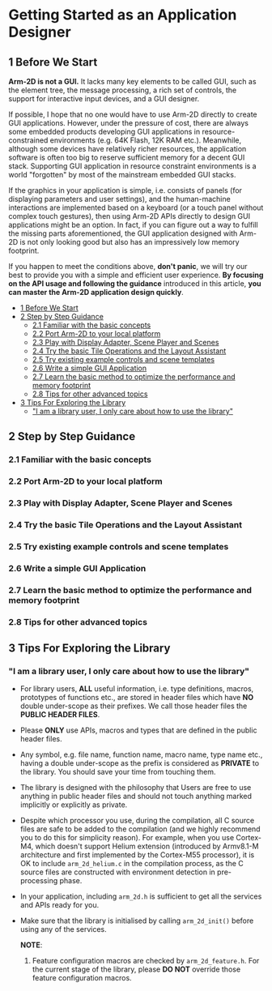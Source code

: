 # Getting Started as an Application Designer <!-- omit from toc -->

## 1 Before We Start

**Arm-2D is not a GUI.** It lacks many key elements to be called GUI, such as the element tree, the message processing, a rich set of controls, the support for interactive input devices, and a GUI designer.

If possible, I hope that no one would have to use Arm-2D directly to create GUI applications. However, under the pressure of cost, there are always some embedded products developing GUI applications in resource-constrained environments (e.g. 64K Flash, 12K RAM etc.). Meanwhile, although some devices have relatively richer resources, the application software is often too big to reserve sufficient memory for a decent GUI stack. Supporting GUI application in resource constraint environments is a world "forgotten" by most of the mainstream embedded GUI stacks.

If the graphics in your application is simple, i.e. consists of panels (for displaying parameters and user settings), and the human-machine interactions are implemented based on a keyboard (or a touch panel without complex touch gestures), then using Arm-2D APIs directly to design GUI applications might be an option.  In fact, if you can figure out a way to fulfill the missing parts aforementioned, the GUI application designed with Arm-2D is not only looking good but also has an impressively low memory footprint. 

If you happen to meet the conditions above, **don't panic**, we will try our best to provide you with a simple and efficient user experience. **By focusing on the API usage and following the guidance** introduced in this article, **you can master the Arm-2D application design quickly**.


- [1 Before We Start](#1-before-we-start)
- [2 Step by Step Guidance](#2-step-by-step-guidance)
  - [2.1 Familiar with the basic concepts](#21-familiar-with-the-basic-concepts)
  - [2.2 Port Arm-2D to your local platform](#22-port-arm-2d-to-your-local-platform)
  - [2.3 Play with Display Adapter, Scene Player and Scenes](#23-play-with-display-adapter-scene-player-and-scenes)
  - [2.4 Try the basic Tile Operations and the Layout Assistant](#24-try-the-basic-tile-operations-and-the-layout-assistant)
  - [2.5 Try existing example controls and scene templates](#25-try-existing-example-controls-and-scene-templates)
  - [2.6 Write a simple GUI Application](#26-write-a-simple-gui-application)
  - [2.7 Learn the basic method to optimize the performance and memory footprint](#27-learn-the-basic-method-to-optimize-the-performance-and-memory-footprint)
  - [2.8 Tips for other advanced topics](#28-tips-for-other-advanced-topics)
- [3 Tips For Exploring the Library](#3-tips-for-exploring-the-library)
  - ["I am a library user, I only care about how to use the library"](#i-am-a-library-user-i-only-care-about-how-to-use-the-library)


## 2 Step by Step Guidance

### 2.1 Familiar with the basic concepts

### 2.2 Port Arm-2D to your local platform

### 2.3 Play with Display Adapter, Scene Player and Scenes

### 2.4 Try the basic Tile Operations and the Layout Assistant

### 2.5 Try existing example controls and scene templates

### 2.6 Write a simple GUI Application

### 2.7 Learn the basic method to optimize the performance and memory footprint

### 2.8 Tips for other advanced topics


## 3 Tips For Exploring the Library

### "I am a library user, I only care about how to use the library"

- For library users, **ALL** useful information, i.e. type definitions, macros, prototypes of functions etc., are stored in header files which have **NO** double under-scope as their prefixes. We call those header files the **PUBLIC HEADER FILES**. 
- Please **ONLY** use APIs, macros and types that are defined in the public header files. 

- Any symbol, e.g. file name, function name, macro name, type name etc., having a double under-scope as the prefix is considered as **PRIVATE** to the library. You should save your time from touching them. 

- The library is designed with the philosophy that Users are free to use anything in public header files and should not touch anything marked implicitly or explicitly as private. 

- Despite which processor you use, during the compilation, all C source files are safe to be added to the compilation (and we highly recommend you to do this for simplicity reason). For example, when you use Cortex-M4, which doesn't support Helium extension (introduced by Armv8.1-M architecture and first implemented by the Cortex-M55 processor), it is OK to include `arm_2d_helium.c` in the compilation process, as the C source files are constructed with environment detection in pre-processing phase. 

- In your application, including `arm_2d.h` is sufficient to get all the services and APIs ready for you. 

- Make sure that the library is initialised by calling `arm_2d_init()` before using any of the services. 

  **NOTE**: 

  1. Feature configuration macros are checked by `arm_2d_feature.h`. For the current stage of the library, please **DO NOT** override those feature configuration macros.
